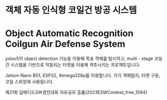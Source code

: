 # 객체 자동 인식형 코일건 방공 시스템
# Object Automatic Recognition Coilgun Air Defense System


yolov5의 object detection 기능을 이용해 목표 객체를 탐지하고, multi - stage 코일건 시스템을 기반으로 작동되는 터렛을 이용해 격추시키는 프로젝트입니다.

Jetson Nano B01, ESP32, Atmega328p를 이용합니다. 각각 객체탐지, 터렛 구동, 코일 스위칭에 사용됩니다.

제21회 임베디드SW경진대회 자유공모 출품(2023ESWContest_free_1094)




